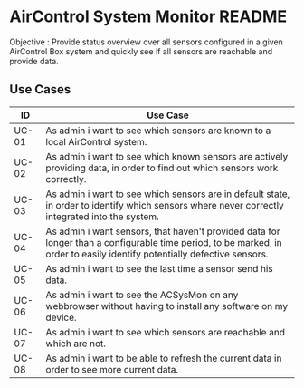 # AirControl System Monitor README

Objective
: Provide status overview over all sensors configured in a given AirControl Box system and quickly see if all sensors are reachable and provide data.

## Use Cases

| ID | Use Case |
| ----- | -------- |
| UC-01| As admin i want to see which sensors are known to a local AirControl system. |
| UC-02| As admin i want to see which known sensors are actively providing data, in order to find out which sensors work correctly. |
| UC-03| As admin i want to see which sensors are in default state, in order to identify which sensors where never correctly integrated into the system. |
| UC-04| As admin i want sensors, that haven't provided data for longer than a configurable time period, to be marked, in order to easily identify potentially defective sensors. |
| UC-05| As admin i want to see the last time a sensor send his data. |
| UC-06 | As admin i want to see the ACSysMon on any webbrowser without having to install any software on my device. |
| UC-07 | As admin i want to see which sensors are reachable and which are not. |
| UC-08 | As admin i want to be able to refresh the current data in order to see more current data.

